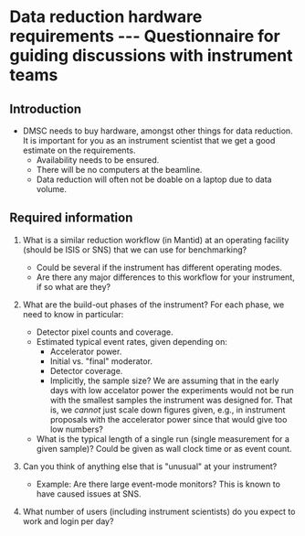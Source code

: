 # Data reduction hardware requirements --- Questionnaire for guiding discussions with instrument teams

## Introduction

- DMSC needs to buy hardware, amongst other things for data reduction.
  It is important for you as an instrument scientist that we get a good estimate on the requirements.
  - Availability needs to be ensured.
  - There will be no computers at the beamline.
  - Data reduction will often not be doable on a laptop due to data volume.

## Required information

1. What is a similar reduction workflow (in Mantid) at an operating facility (should be ISIS or SNS) that we can use for benchmarking?
   - Could be several if the instrument has different operating modes.
   - Are there any major differences to this workflow for your instrument, if so what are they?

2. What are the build-out phases of the instrument?
   For each phase, we need to know in particular:
   - Detector pixel counts and coverage.
   - Estimated typical event rates, given depending on:
     - Accelerator power.
     - Initial vs. "final" moderator.
     - Detector coverage.
     - Implicitly, the sample size?
       We are assuming that in the early days with low accelator power the experiments would not be run with the smallest samples the instrument was designed for.
      That is, we *cannot* just scale down figures given, e.g., in instrument proposals with the accelerator power since that would give too low numbers?
   - What is the typical length of a single run (single measurement for a given sample)?
     Could be given as wall clock time or as event count.

3. Can you think of anything else that is "unusual" at your instrument?
   - Example: Are there large event-mode monitors?
     This is known to have caused issues at SNS.

4. What number of users (including instrument scientists) do you expect to work and login per day?
